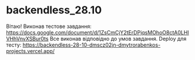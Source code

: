 # backendless_28.10
Вітаю!
Виконав тестове завдання:
https://docs.google.com/document/d/1ZsCmCjY2tErDPjqsMOhoO8ctA0LHIVHhVnvXSBur0ts
Все виконав відповідно до умов завдання.
Deploy для тесту:
https://backendless-28-10-dmscz02jn-dmytrorabenkos-projects.vercel.app/
